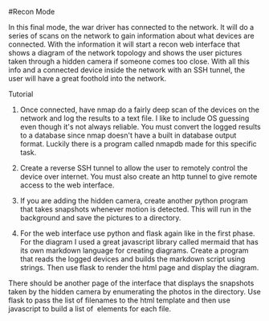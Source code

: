#Recon Mode

In this final mode, the war driver has connected to the network. It will do a series of scans on 
the network to gain information about what devices are connected. With the information it will 
start a recon web interface that shows a diagram of the network topology and shows the user pictures 
taken through a hidden camera if someone comes too close. With all this info and a connected device 
inside the network with an SSH tunnel, the user will have a great foothold into the network. 

Tutorial

1. Once connected, have nmap do a fairly deep scan of the devices on the network and log the 
results to a text file. I like to include OS guessing even though it's not always reliable. You
must convert the logged results to a database since nmap doesn't have a built in database output
format. Luckily there is a program called nmapdb made for this specific task. 

2. Create a reverse SSH tunnel to allow the user to remotely control the device over internet. You
must also create an http tunnel to give remote access to the web interface.

3. If you are adding the hidden camera, create another python program that takes snapshots 
whenever motion is detected. This will run in the background and save the pictures to a directory.

4. For the web interface use python and flask again like in the first phase. For the diagram I used
a great javascript library called mermaid that has its own markdown language for creating diagrams.
Create a program that reads the logged devices and builds the markdown script using strings. Then
use flask to render the html page and display the diagram.      

There should be another page of the interface that displays the snapshots taken by the hidden camera
by enumerating the photos in the directory. Use flask to pass the list of filenames to the html 
template and then use javascript to build a list of <img> elements for each file.


